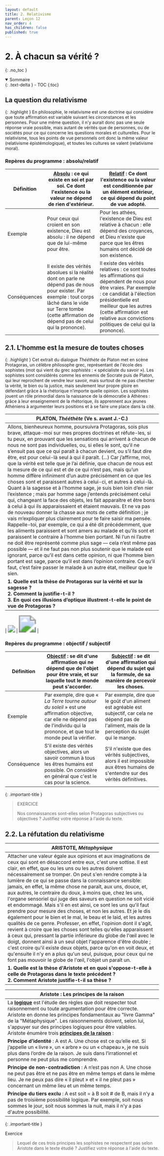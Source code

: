 ```yaml
---
layout: default
title: 2. Relativisme
parent: Leçon 12
nav_order: 4
has_children: false
published: true
---
```

# 2. À chacun sa vérité ?
{: .no_toc }

<details open markdown="block">
  <summary>
    Sommaire
  </summary>
  {: .text-delta }
- TOC
{:toc}
</details>

## La question du relativisme

{: .highlight }
En philosophie, le relativisme est une doctrine qui considère que toute affirmation est variable suivant les circonstances et les personnes. Pour une même question, il n'y aurait donc pas une seule réponse vraie possible, mais autant de vérités que de personnes, ou de sociétés pour ce qui concerne les questions morales et culturelles. Pour le relativisme, tous les points de vue personnels ont donc la même valeur (relativisme épistémologique), et toutes les cultures se valent (relativisme moral).

### Repères du programme : absolu/relatif

| Définition   | **<u>Absolu</u>** : ce qui existe en soi et par soi. Ce dont l'existence ou la valeur ne dépend de rien d'extérieur. | **<u>Relatif</u>** : Ce dont l'existence ou la valeur est conditionnée par un élément extérieur, ce qui dépend du point de vue adopté. |
| ------------ | ------------------------------------------------------------ | ------------------------------------------------------------ |
| Exemple      | Pour ceux qui croient en son existence, Dieu est absolu : il ne dépend que de lui-même pour être. | Pour les athées, l'existence de Dieu est relative à chacun : elle dépend des croyances, et Dieu n'existe que parce que les êtres humains ont décidé de son existence. |
| Conséquences | Il existe des vérités absolues si la réalité dont on parle ne dépend pas de nous pour exister. Par exemple : tout corps lâché dans le vide sur Terre tombe (cette affirmation de dépend pas de celui qui la prononce). | Il existe des vérités relatives : ce sont toutes les affirmations qui dépendent de nous pour être vraies. Par exemple : ce candidat à l'élection présidentielle est meilleur que les autres (cette affirmation est relative aux convictions politiques de celui qui la prononce). |

## 2.1. L'homme est la mesure de toutes choses

{: .highlight }
Cet extrait du dialogue *Thééthète* de Platon met en scène Protagoras, un célèbre philosophe grec, représentant de l'école des sophistes (mot qui vient du grec *sophistès* : « spécialiste du savoir »). Les sophistes sont considérés comme les ennemis de Socrate puis de Platon, qui leur reprochent de vendre leur savoir, mais surtout de ne pas chercher la vérité, le bien ou la justice, mais seulement leur propre gloire en défendant grâce à la rhétorique n’importe quelle opinion. Les sophistes jouent un rôle primordial dans la naissance de la démocratie à Athènes : grâce à leur enseignement de la rhétorique, ils apprennent aux jeunes Athéniens à argumenter leurs positions et à se faire une place dans la cité.

| PLATON, *Thééthète* (Ve s. avant J.-C.)                      |
| ------------------------------------------------------------ |
| Allons, bienheureux homme, poursuivra Protagoras, sois plus brave, attaque-moi sur mes propres doctrines et réfute-les, si tu peux, en prouvant que les sensations qui arrivent à chacun de nous ne sont pas individuelles, ou, si elles le sont, qu’il ne s’ensuit pas que ce qui paraît à chacun devient, ou s’il faut dire être, est pour celui-là seul à qui il paraît. (...) Car j’affirme, moi, que la vérité est telle que je l’ai définie, que chacun de nous est la mesure de ce qui est et de ce qui n’est pas, mais qu’un homme diffère infiniment d’un autre précisément en ce que les choses sont et paraissent autres à celui-ci, et autres à celui-là. Quant à la sagesse et à l’homme sage, je suis bien loin d’en nier l’existence ; mais par homme sage j’entends précisément celui qui, changeant la face des objets, les fait apparaître et être bons à celui à qui ils apparaissaient et étaient mauvais. Et ne va pas de nouveau donner la chasse aux mots de cette définition ; je vais m’expliquer plus clairement pour te faire saisir ma pensée. Rappelle-toi, par exemple, ce qui a été dit précédemment, que les aliments paraissent et sont amers au malade et qu’ils sont et paraissent le contraire à l’homme bien portant. Ni l’un ni l’autre ne doit être représenté comme plus sage — cela n’est même pas possible — et il ne faut pas non plus soutenir que le malade est ignorant, parce qu’il est dans cette opinion, ni que l’homme bien portant est sage, parce qu’il est dans l’opinion contraire. Ce qu’il faut, c’est faire passer le malade à un autre état, meilleur que le sien. |
| **1. Quelle est la thèse de Protagoras sur la vérité et sur la sagesse ?  <br />2. Comment la justifie-t-il ? <br />3. En quoi ces illusions d’optique illustrent-t-elle le point de vue de Protagoras ?** |

| <img src="../../assets/img/illusion-canard.png" style="zoom:150%;" /> | <img src="../../assets/img/illusion-lignes.jpeg" style="zoom:350%;" /> |

### Repères du programme : objectif / subjectif

| Définition  | **<u>Objectif</u>** : se dit d'une affirmation qui ne dépend que de l'objet pour être vraie, et sur laquelle tout le monde peut s'accorder. | **<u>Subjectif</u>** : se dit d'une affirmation qui dépend du sujet qui la formule, de sa manière de percevoir les choses. |
| ----------- | ------------------------------------------------------------ | ------------------------------------------------------------ |
| Exemple     | Par exemple, dire que « *La Terre tourne autour du soleil* » est une affirmation objective, car elle ne dépend pas de l'individu qui la prononce, et que tout le monde peut la vérifier. | Par exemple, dire que le goût d'un aliment est agréable est subjectif, car cela ne dépend pas de l'aliment, mais de la perception du sujet qui le mange. |
| Conséquence | S'il existe des vérités objectives, alors un savoir commun à tous les êtres humains est possible. On considère en général que c'est le cas pour la science. | S'il n'existe que des vérités subjectives, alors il est impossible aux êtres humains de s'entendre sur des vérités définitives. |

{: .important-title }
>EXERCICE
>
> Nos connaissances sont-elles selon Protagoras subjectives ou objectives ? Justifiez votre réponse à l'aide du texte.


## 2.2. La réfutation du relativisme

| ARISTOTE, *Métaphysique*                                     |
| ------------------------------------------------------------ |
| Attacher une valeur égale aux opinions et aux imaginations de ceux qui sont en désaccord entre eux, c'est une sottise. Il est clair, en effet, que ou les uns ou les autres doivent nécessairement se tromper. On peut s'en rendre compte à la lumière de ce qui se passe dans la connaissance sensible: jamais, en effet, la même chose ne paraît, aux uns, douce, et, aux autres, le contraire du doux, à moins que, chez les uns, l'organe sensoriel qui juge des saveurs en question ne soit vicié et endommagé. Mais s'il en est ainsi, ce sont les uns qu'il faut prendre pour mesure des choses, et non les autres. Et je le dis également pour le bien et le mal, le beau et le laid, et les autres qualités de ce genre. Professer, en effet, l'opinion dont il s'agit, revient à croire que les choses sont telles qu'elles apparaissent à ceux qui, pressant la partie inférieure du globe de l'œil avec le doigt, donnent ainsi à un seul objet l'apparence d'être double ; c'est croire qu'il existe deux objets, parce qu'on en voit deux, et qu'ensuite il n'y en a plus qu'un seul, puisque, pour ceux qui ne font pas mouvoir le globe de l'œil, l'objet un paraît un. |
| **1. Quelle est la thèse d'Aristote et en quoi s'oppose-t-elle à celle de Protagoras dans le texte précédent ? <br />2. Comment Aristote justifie-t-il sa thèse ?** |

| **Aristote : Les principes de la raison**                               |
| ------------------------------------------------------------ |
| La **<u>logique</u>** est l'étude des règles que doit respecter tout raisonnement ou toute argumentation pour être correcte. Aristote en donne les principes fondamentaux au "livre Gamma" de la "Métaphysique". Les raisonnements doivent, selon lui, s'appuyer sur des principes logiques pour être valables. <br />Aristote énumère trois **<u>principes de la raison</u>** : |
| **Principe d’identité** : A est A. Une chose est ce qu’elle est. Si j’appelle un « livre », un « arbre » ou un « chapeau », je ne suis plus dans l’ordre de la raison. Je suis dans l’irrationnel et personne ne peut plus me comprendre. |
| **Principe de non-contradiction** : A n’est pas non A. Une chose ne peut pas être et ne pas être en même temps et dans le même lieu. Je ne peux pas dire « il pleut » et « il ne pleut pas » concernant un même lieu et un même temps. |
| **Principe du tiers exclu** : A est soit = à B soit # de B, mais il n’y a pas de troisième possibilité logique. Par exemple, soit nous sommes le jour, soit nous sommes la nuit, mais il n'y a pas d'autre possibilité. |

{: .important-title }
>
Exercice
>
> Lequel de ces trois principes les sophistes ne respectent pas selon Aristote dans le texte étudié ? Justifiez votre réponse à l'aide du texte.